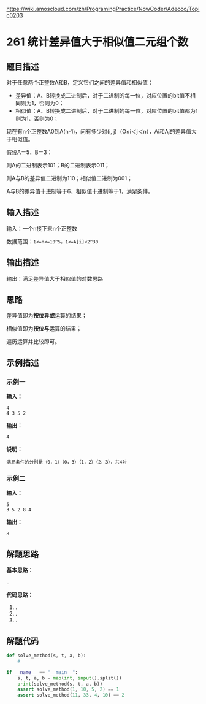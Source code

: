 https://wiki.amoscloud.com/zh/ProgramingPractice/NowCoder/Adecco/Topic0203

# 261 统计差异值大于相似值二元组个数

## 题目描述

对于任意两个正整数A和B，定义它们之间的差异值和相似值：

- 差异值：A、B转换成二进制后，对于二进制的每一位，对应位置的bit值不相同则为1，否则为0；
- 相似值：A、B转换成二进制后，对于二进制的每一位，对应位置的bit值都为1则为1，否则为0；
 
现在有n个正整数A0到A(n-1)，问有多少对(i, j)（O≤i＜j＜n），Ai和Aj的差异值大于相似值。

假设A＝5，B＝3；

则A的二进制表示101；B的二进制表示011；

则A与B的差异值二进制为110；相似值二进制为001；

A与B的差异值十进制等于6，相似值十进制等于1，满足条件。

## 输入描述

输入：一个n接下来n个正整数

数据范围：`1<=n<=10^5，1<=A[i]<2^30`

## 输出描述

输出：满足差异值大于相似值的对数思路

## 思路
差异值即为**按位异或**运算的结果；

相似值即为**按位与**运算的结果；

遍历运算并比较即可。

## 示例描述

### 示例一

**输入：**
```text
4
4 3 5 2 
```

**输出：**
```text
4
```

**说明：**
```
满足条件的分别是（0，1）（0，3）（1，2）（2，3），共4对
```

### 示例二

**输入：**
```text
5
3 5 2 8 4 
```

**输出：**
```text
8 
```

## 解题思路

**基本思路：**

..

**代码思路：**
1. .
2. .
3. .

## 解题代码
```python
def solve_method(s, t, a, b):
    #

if __name__ == "__main__":
    s, t, a, b = map(int, input().split())  
    print(solve_method(s, t, a, b))
    assert solve_method(1, 10, 5, 2) == 1
    assert solve_method(11, 33, 4, 10) == 2
```